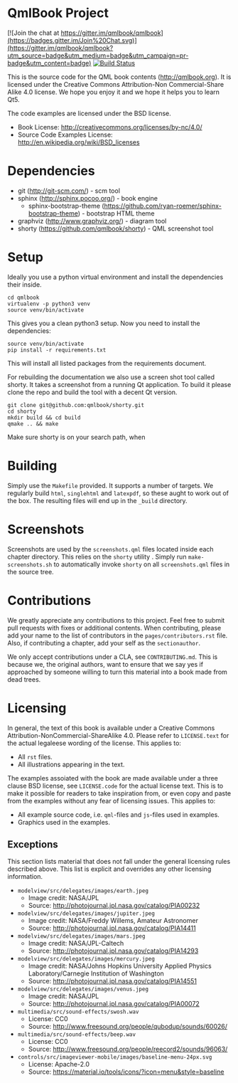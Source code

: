 QmlBook Project
====================

[![Join the chat at https://gitter.im/qmlbook/qmlbook](https://badges.gitter.im/Join%20Chat.svg)](https://gitter.im/qmlbook/qmlbook?utm_source=badge&utm_medium=badge&utm_campaign=pr-badge&utm_content=badge) [![Build Status](https://travis-ci.org/qmlbook/qmlbook.svg?branch=master)](https://travis-ci.org/qmlbook/qmlbook)

This is the source code for the QML book contents (http://qmlbook.org). It is licensed under the Creative Commons Attribution-Non Commercial-Share Alike 4.0 license. We hope you enjoy it and we hope it helps you to learn Qt5.

The code examples are licensed under the BSD license. 

* Book License: http://creativecommons.org/licenses/by-nc/4.0/
* Source Code Examples License: http://en.wikipedia.org/wiki/BSD_licenses

Dependencies
============

* git (http://git-scm.com/) - scm tool
* sphinx (http://sphinx.pocoo.org/) - book engine
    * sphinx-bootstrap-theme (https://github.com/ryan-roemer/sphinx-bootstrap-theme) - bootstrap HTML theme
* graphviz (http://www.graphviz.org/) - diagram tool
* shorty (https://github.com/qmlbook/shorty) - QML screenshot tool

Setup
=====

Ideally you use a python virtual environment and install the dependencies their inside.

    cd qmlbook
    virtualenv -p python3 venv
    source venv/bin/activate

This gives you a clean python3 setup. Now you need to install the dependencies:
    
    source venv/bin/activate
    pip install -r requirements.txt

This will install all listed packages from the requirements document.

For rebuilding the documentation we also use a screen shot tool called shorty. It takes a screenshot from a running Qt application. To build it please clone the repo and build the tool with a decent Qt version.

    git clone git@github.com:qmlbook/shorty.git
    cd shorty
    mkdir build && cd build
    qmake .. && make

Make sure shorty is on your search path, when 

Building
========

Simply use the `Makefile` provided. It supports a number of targets. We regularly build `html`, `singlehtml` and `latexpdf`, so these aught to work out of the box. The resulting files will end up in the `_build` directory.

Screenshots
===========

Screenshots are used by the `screenshots.qml` files located inside each chapter directory. This relies on the `shorty` utility . Simply run `make-screenshots.sh` to automatically invoke `shorty` on all `screenshots.qml` files in the source tree.

Contributions
=============

We greatly appreciate any contributions to this project. Feel free to submit pull requests with fixes or additional contents. When contributing, please add your name to the list of contributors in the `pages/contributors.rst` file. Also, if contributing a chapter, add your self as the `sectionauthor`.

We only accept contributions under a CLA, see `CONTRIBUTING.md`. This is because we, the original authors, want to ensure that we say yes if approached by someone willing to turn this material into a book made from dead trees.

Licensing
=========

In general, the text of this book is available under a Creative Commons 
Attribution-NonCommercial-ShareAlike 4.0. Please refer to `LICENSE.text` for
the actual legaleese wording of the license. This applies to:

* All `rst` files.
* All illustrations appearing in the text.

The examples assoiated with the book are made available under a three clause
BSD license, see `LICENSE.code` for the actual license text. This is to make it
possible for readers to take inspiration from, or even copy and paste from the
examples without any fear of licensing issues. This applies to:

* All example source code, i.e. `qml`-files and `js`-files used in examples.
* Graphics used in the examples.

Exceptions
----------

This section lists material that does not fall under the general licensing
rules described above. This list is explicit and overrides any other licensing
information.

* `modelview/src/delegates/images/earth.jpeg`
    - Image credit: NASA/JPL
    - Source: http://photojournal.jpl.nasa.gov/catalog/PIA00232
* `modelview/src/delegates/images/jupiter.jpeg`
    - Image credit: NASA/Freddy Willems, Amateur Astronomer
    - Source: http://photojournal.jpl.nasa.gov/catalog/PIA14411
* `modelview/src/delegates/images/mars.jpeg`
    - Image credit: NASA/JPL-Caltech
    - Source: http://photojournal.jpl.nasa.gov/catalog/PIA14293
* `modelview/src/delegates/images/mercury.jpeg`
    - Image credit: NASA/Johns Hopkins University Applied Physics
      Laboratory/Carnegie Institution of Washington
    - Source: http://photojournal.jpl.nasa.gov/catalog/PIA14551
* `modelview/src/delegates/images/venus.jpeg`
    - Image credit: NASA/JPL
    - Source: http://photojournal.jpl.nasa.gov/catalog/PIA00072
* `multimedia/src/sound-effects/swosh.wav`
    - License: CC0
    - Source: http://www.freesound.org/people/qubodup/sounds/60026/
* `multimedia/src/sound-effects/beep.wav`
    - License: CC0
    - Source:  http://www.freesound.org/people/reecord2/sounds/96063/
* `controls/src/imageviewer-mobile/images/baseline-menu-24px.svg`
    - License: Apache-2.0
    - Source: https://material.io/tools/icons/?icon=menu&style=baseline
